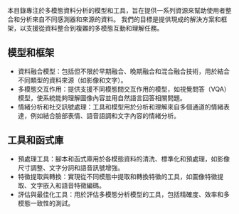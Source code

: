 本目錄專注於多模態資料分析的模型和工具，旨在提供一系列資源來幫助使用者整合和分析來自不同感測器和來源的資料。 我們的目標是提供現成的解決方案和框架，以支援從資料整合到複雜的多模態互動和理解任務。

## 模型和框架
- 資料融合模型：包括但不限於早期融合、晚期融合和混合融合技術，用於結合不同類型的資料來源（如影像和文字）。
- 多模態交互作用：提供支援不同模態間交互作用的模型，如視覺問答（VQA）模型，使系統能夠理解圖像內容並用自然語言回答相關問題。
- 情緒分析和社交訊號處理：工具和模型用於分析和理解來自多個通道的情緒表達，例如結合臉部表情、語音語調和文字內容的情緒分析。

## 工具和函式庫
- 預處理工具：腳本和函式庫用於各模態資料的清洗、標準化和預處理，如影像尺寸調整、文字分詞和語音訊號增強。
- 特徵提取與轉換：實現從不同模態中提取和轉換特徵的工具，如圖像特徵提取、文字嵌入和語音特徵編碼。
- 評估與最佳化工具：用於評估多模態分析模型的工具，包括精確度、效率和多模態一致性的測試。

